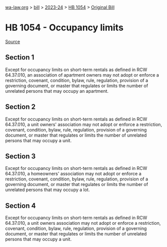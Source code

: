 [wa-law.org](/) > [bill](/bill/) > [2023-24](/bill/2023-24/) > [HB 1054](/bill/2023-24/hb/1054/) > [Original Bill](/bill/2023-24/hb/1054/1/)

# HB 1054 - Occupancy limits

[Source](http://lawfilesext.leg.wa.gov/biennium/2023-24/Pdf/Bills/House%20Bills/1054.pdf)

## Section 1
Except for occupancy limits on short-term rentals as defined in RCW 64.37.010, an association of apartment owners may not adopt or enforce a restriction, covenant, condition, bylaw, rule, regulation, provision of a governing document, or master that regulates or limits the number of unrelated persons that may occupy an apartment.

## Section 2
Except for occupancy limits on short-term rentals as defined in RCW 64.37.010, a unit owners' association may not adopt or enforce a restriction, covenant, condition, bylaw, rule, regulation, provision of a governing document, or master that regulates or limits the number of unrelated persons that may occupy a unit.

## Section 3
Except for occupancy limits on short-term rentals as defined in RCW 64.37.010, a homeowners' association may not adopt or enforce a restriction, covenant, condition, bylaw, rule, regulation, provision of a governing document, or master that regulates or limits the number of unrelated persons that may occupy a lot.

## Section 4
Except for occupancy limits on short-term rentals as defined in RCW 64.37.010, a unit owners association may not adopt or enforce a restriction, covenant, condition, bylaw, rule, regulation, provision of a governing document, or master that regulates or limits the number of unrelated persons that may occupy a unit.

